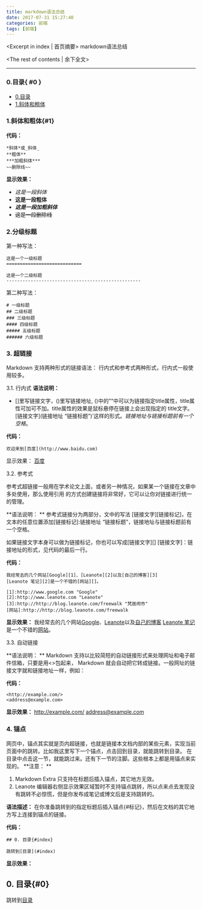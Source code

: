 ```yaml
---
title: markdown语法总结
date: 2017-07-31 15:27:40
categories: 前端
tags: [前端]
---
```

<Excerpt in index | 首页摘要> 
markdown语法总结
<!-- more -->
<The rest of contents | 余下全文>

-----
### 0.目录{ #0 }
- [0.目录](#0)
- [1.斜体和粗体](#1)
### 1.斜体和粗体{#1}
**代码：**
```
*斜体*或_斜体_
**粗体**
***加粗斜体***
~~删除线~~
```
**显示效果：**
- _这是一段斜体_
- **这是一段粗体**
- ***这是一段加粗斜体***
- ~~这是一段删除线~~

### 2.分级标题
第一种写法：
```
这是一个一级标题
============================

这是一个二级标题
--------------------------------------------------
```
第二种写法：
```
# 一级标题
## 二级标题
### 三级标题
#### 四级标题
##### 五级标题
###### 六级标题
```

### 3. 超链接
Markdown 支持两种形式的链接语法： 行内式和参考式两种形式，行内式一般使用较多。

3.1. 行内式
**语法说明：**
- []里写链接文字，()里写链接地址, ()中的”“中可以为链接指定title属性，title属性可加可不加。title属性的效果是鼠标悬停在链接上会出现指定的 title文字。[链接文字](链接地址 “链接标题”)’这样的形式。*链接地址与链接标题前有一个空格*。

**代码：**
```
欢迎来到[百度](http://www.baidu.com)

```
显示效果：
[百度](http://www.baidu.com)


3.2. 参考式

参考式超链接一般用在学术论文上面，或者另一种情况，如果某一个链接在文章中多处使用，那么使用引用 的方式创建链接将非常好，它可以让你对链接进行统一的管理。

**语法说明： **
参考式链接分为两部分，文中的写法 [链接文字][链接标记]，在文本的任意位置添加[链接标记]:链接地址 “链接标题”，链接地址与链接标题前有一个空格。

如果链接文字本身可以做为链接标记，你也可以写成[链接文字][] 
[链接文字]：链接地址的形式，见代码的最后一行。

**代码：**
```
我经常去的几个网站[Google][1]、[Leanote][2]以及[自己的博客][3]
[Leanote 笔记][2]是一个不错的[网站][]。

[1]:http://www.google.com "Google"
[2]:http://www.leanote.com "Leanote"
[3]:http://http://blog.leanote.com/freewalk "梵居闹市"
[网站]:http://http://blog.leanote.com/freewalk
```
**显示效果：**
我经常去的几个网站[Google][1]、[Leanote][2]以及[自己的博客][3]
[Leanote 笔记][2]是一个不错的[网站][]。

[1]:http://www.google.com "Google"
[2]:http://www.leanote.com "Leanote"
[3]:http://http://blog.leanote.com/freewalk "梵居闹市"
[网站]:http://http://blog.leanote.com/freewalk

3.3. 自动链接

**语法说明： **
Markdown 支持以比较简短的自动链接形式来处理网址和电子邮件信箱，只要是用<>包起来， Markdown 就会自动把它转成链接。一般网址的链接文字就和链接地址一样，例如：

**代码：**
```
<http://example.com/>
<address@example.com>
```

**显示效果：**
<http://example.com/>
<address@example.com>


### 4. 锚点
网页中，锚点其实就是页内超链接，也就是链接本文档内部的某些元素，实现当前页面中的跳转。比如我这里写下一个锚点，点击回到目录，就能跳转到目录。 在目录中点击这一节，就能跳过来。还有下一节的注脚。这些根本上都是用锚点来实现的。
**注意： **
1. Markdown Extra 只支持在标题后插入锚点，其它地方无效。 
2. Leanote 编辑器右侧显示效果区域暂时不支持锚点跳转，所以点来点去发现没有跳转不必惊慌，但是你发布成笔记或博文后是支持跳转的。

**语法描述：**
在你准备跳转到的指定标题后插入锚点{#标记}，然后在文档的其它地方写上连接到锚点的链接。

**代码：**
```
## 0. 目录{#index}

跳转到[目录](#index)
```
**显示效果：**
## 0. 目录{#0}

跳转到[目录](#0)